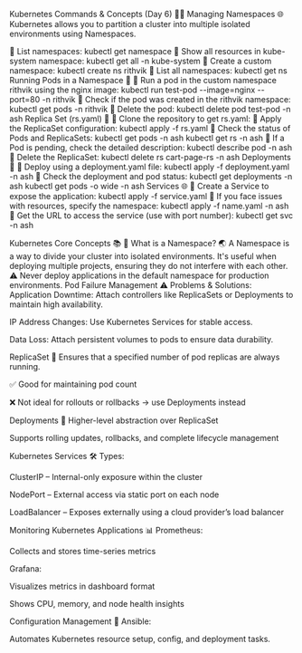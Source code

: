 Kubernetes Commands & Concepts (Day 6) 🧑‍💻
Managing Namespaces 🌐
Kubernetes allows you to partition a cluster into multiple isolated environments using Namespaces.

🔹 List namespaces:
kubectl get namespace
🔹 Show all resources in kube-system namespace:
kubectl get all -n kube-system
🔹 Create a custom namespace:
kubectl create ns rithvik
🔹 List all namespaces:
kubectl get ns
Running Pods in a Namespace 🚀
🔹 Run a pod in the custom namespace rithvik using the nginx image:
kubectl run test-pod --image=nginx --port=80 -n rithvik
🔹 Check if the pod was created in the rithvik namespace:
kubectl get pods -n rithvik
🔹 Delete the pod:
kubectl delete pod test-pod -n ash
Replica Set (rs.yaml) 🔄
🔹 Clone the repository to get rs.yaml:
🔹 Apply the ReplicaSet configuration:
kubectl apply -f rs.yaml
🔹 Check the status of Pods and ReplicaSets:
kubectl get pods -n ash
kubectl get rs -n ash
🔹 If a Pod is pending, check the detailed description:
kubectl describe pod -n ash <pod-name>
🔹 Delete the ReplicaSet:
kubectl delete rs cart-page-rs -n ash
Deployments 🚀
🔹 Deploy using a deployment.yaml file:
kubectl apply -f deployment.yaml -n ash
🔹 Check the deployment and pod status:
kubectl get deployments -n ash
kubectl get pods -o wide -n ash
Services 🌐
🔹 Create a Service to expose the application:
kubectl apply -f service.yaml
🔹 If you face issues with resources, specify the namespace:
kubectl apply -f name.yaml -n ash
🔹 Get the URL to access the service (use with port number):
kubectl get svc -n ash

Kubernetes Core Concepts 📚
🔸 What is a Namespace? 🌏
A Namespace is a way to divide your cluster into isolated environments. It's useful when deploying multiple projects, ensuring they do not interfere with each other.
⚠️ Never deploy applications in the default namespace for production environments.
Pod Failure Management ⚠️
Problems & Solutions:
Application Downtime: Attach controllers like ReplicaSets or Deployments to maintain high availability.

IP Address Changes: Use Kubernetes Services for stable access.

Data Loss: Attach persistent volumes to pods to ensure data durability.

ReplicaSet 🔄
Ensures that a specified number of pod replicas are always running.

✅ Good for maintaining pod count

❌ Not ideal for rollouts or rollbacks → use Deployments instead

Deployments 🎯
Higher-level abstraction over ReplicaSet

Supports rolling updates, rollbacks, and complete lifecycle management

Kubernetes Services 🛠️
Types:

ClusterIP – Internal-only exposure within the cluster

NodePort – External access via static port on each node

LoadBalancer – Exposes externally using a cloud provider’s load balancer

Monitoring Kubernetes Applications 📊
Prometheus:

Collects and stores time-series metrics

Grafana:

Visualizes metrics in dashboard format

Shows CPU, memory, and node health insights

Configuration Management 🔧
Ansible:

Automates Kubernetes resource setup, config, and deployment tasks.
